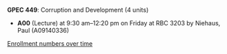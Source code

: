 **GPEC 449**: Corruption and Development (4 units)

- **A00** (Lecture) at 9:30 am–12:20 pm on Friday at RBC 3203 by Niehaus, Paul (A09140336)

[Enrollment numbers over time](./GPEC449.tsv)
